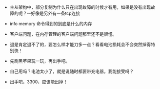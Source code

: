 - 主从架构中，部分复制为什么只在出现故障的时候才有用，如果是没有出现故障的呢？--好像是另外有一条tcp连接
- info memory 命令得到的到底是什么的内存
- 客户端问题，在内存管理的客户端问题那里还不是很懂。





- 退是肯定退不了的，要怎么样才能刀多一点？看看电池损耗会不会突然掉得特别快！
- 先刷黑苹果玩一玩，再出手吧。
- 自己用吗？电池太小了，就是说随时都要带充电器，我能接受吗？
- 出手吧，3300，应该能出掉！
